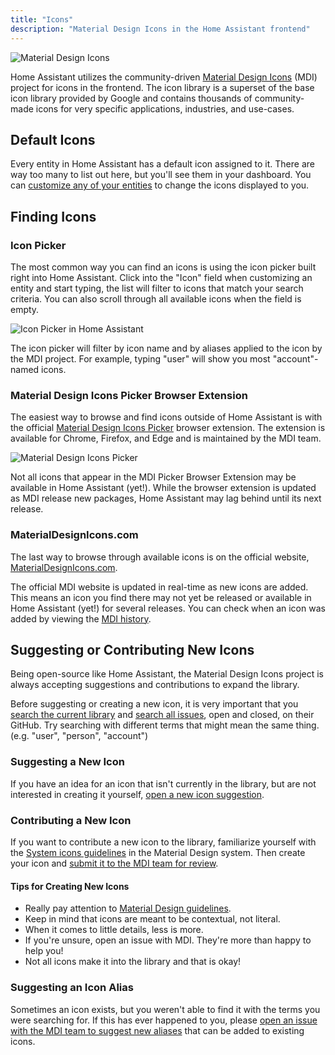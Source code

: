 ```yaml
---
title: "Icons"
description: "Material Design Icons in the Home Assistant frontend"
---
```


<p class='img'>
  <img src='/images/frontend/mdi.png' alt='Material Design Icons' />
</p>

Home Assistant utilizes the community-driven [Material Design Icons](https://www.materialdesignicons.com/) (MDI) project for icons in the frontend. The icon library is a superset of the base icon library provided by Google and contains thousands of community-made icons for very specific applications, industries, and use-cases.

## Default Icons

Every entity in Home Assistant has a default icon assigned to it. There are way too many to list out here, but you'll see them in your dashboard. You can [customize any of your entities](/docs/configuration/customizing-devices/#icon) to change the icons displayed to you.

## Finding Icons

### Icon Picker

The most common way you can find an icons is using the icon picker built right into Home Assistant. Click into the "Icon" field when customizing an entity and start typing, the list will filter to icons that match your search criteria. You can also scroll through all available icons when the field is empty.

<p class='img'>
  <img src='/images/screenshots/icon-picker.png' alt='Icon Picker in Home Assistant' />
</p>

<div class='note info'>

  The icon picker will filter by icon name and by aliases applied to the icon by the MDI project. For example, typing "user" will show you most "account"-named icons.

</div>

### Material Design Icons Picker Browser Extension

The easiest way to browse and find icons outside of Home Assistant is with the official [Material Design Icons Picker](https://github.com/chteuchteu/MaterialDesignIcons-Picker) browser extension. The extension is available for Chrome, Firefox, and Edge and is maintained by the MDI team.

<p class='img'>
  <img src='/images/screenshots/mdi-picker.png' alt='Material Design Icons Picker' />
</p>

<div class='note info'>

  Not all icons that appear in the MDI Picker Browser Extension may be available in Home Assistant (yet!). While the browser extension is updated as MDI release new packages, Home Assistant may lag behind until its next release.

</div>

### MaterialDesignIcons.com

The last way to browse through available icons is on the official website, [MaterialDesignIcons.com](https://materialdesignicons.com).

<div class='note info'>

  The official MDI website is updated in real-time as new icons are added. This means an icon you find there may not yet be released or available in Home Assistant (yet!) for several releases. You can check when an icon was added by viewing the [MDI history](https://materialdesignicons.com/history).

</div>

## Suggesting or Contributing New Icons

Being open-source like Home Assistant, the Material Design Icons project is always accepting suggestions and contributions to expand the library.

<div class='note info'>

  Before suggesting or creating a new icon, it is very important that you [search the current library](https://materialdesignicons.com) and [search all issues](https://github.com/Templarian/MaterialDesign/issues?q=is%3Aissue), open and closed, on their GitHub. Try searching with different terms that might mean the same thing. (e.g. "user", "person", "account")

</div>

### Suggesting a New Icon

If you have an idea for an icon that isn't currently in the library, but are not interested in creating it yourself, [open a new icon suggestion](https://github.com/Templarian/MaterialDesign/issues/new?assignees=&labels=Icon+Request&template=1_icon_request.yml).

### Contributing a New Icon

If you want to contribute a new icon to the library, familiarize yourself with the [System icons guidelines](https://material.io/design/iconography/system-icons.html#design-principles) in the Material Design system. Then create your icon and [submit it to the MDI team for review](https://github.com/Templarian/MaterialDesign/issues/new?assignees=&labels=Icon+Request%2CContribution&template=2_contribution.yml).

#### Tips for Creating New Icons

- Really pay attention to [Material Design guidelines](https://material.io/design/iconography/system-icons.html#design-principles).
- Keep in mind that icons are meant to be contextual, not literal.
- When it comes to little details, less is more.
- If you're unsure, open an issue with MDI. They're more than happy to help you!
- Not all icons make it into the library and that is okay!

### Suggesting an Icon Alias

Sometimes an icon exists, but you weren't able to find it with the terms you were searching for. If this has ever happened to you, please [open an issue with the MDI team to suggest new aliases](https://github.com/Templarian/MaterialDesign/issues/new?assignees=&labels=Alias&template=4_alias.yml) that can be added to existing icons.
